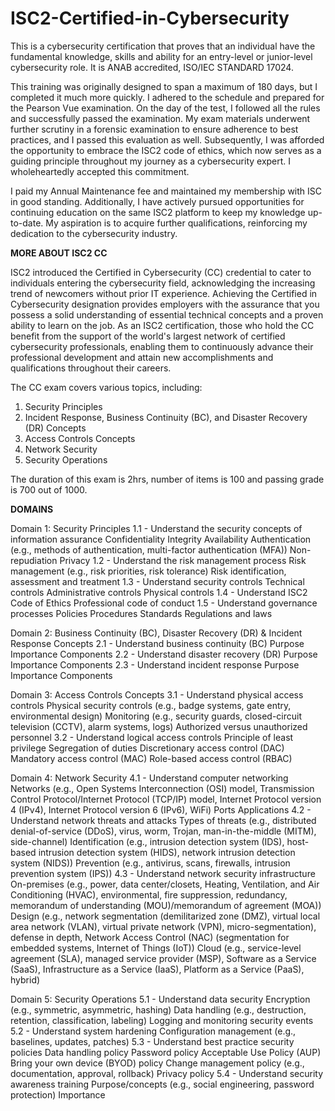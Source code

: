 # ISC2-Certified-in-Cybersecurity
This is a cybersecurity certification that proves that an individual have the fundamental knowledge, skills and ability  for an entry-level or junior-level cybersecurity role.
It is ANAB accredited, ISO/IEC STANDARD 17024.

This training was originally designed to span a maximum of 180 days, but I completed it much more quickly. I adhered to the schedule and prepared for the Pearson Vue examination. On the day of the test, I followed all the rules and successfully passed the examination. My exam materials underwent further scrutiny in a forensic examination to ensure adherence to best practices, and I passed this evaluation as well. Subsequently, I was afforded the opportunity to embrace the ISC2 code of ethics, which now serves as a guiding principle throughout my journey as a cybersecurity expert. I wholeheartedly accepted this commitment.

I paid my Annual Maintenance fee and maintained my membership with ISC in good standing. Additionally, I have actively pursued opportunities for continuing education on the same ISC2 platform to keep my knowledge up-to-date. My aspiration is to acquire further qualifications, reinforcing my dedication to the cybersecurity industry.


**MORE ABOUT ISC2 CC**

ISC2 introduced the Certified in Cybersecurity (CC) credential to cater to individuals entering the cybersecurity field, acknowledging the increasing trend of newcomers without prior IT experience. Achieving the Certified in Cybersecurity designation provides employers with the assurance that you possess a solid understanding of essential technical concepts and a proven ability to learn on the job. As an ISC2 certification, those who hold the CC benefit from the support of the world's largest network of certified cybersecurity professionals, enabling them to continuously advance their professional development and attain new accomplishments and qualifications throughout their careers.

The CC exam covers various topics, including:

1. Security Principles
2. Incident Response, Business Continuity (BC), and Disaster Recovery (DR) Concepts
3. Access Controls Concepts
4. Network Security
5. Security Operations

The duration of this exam is 2hrs, number of items is 100 and passing grade is 700 out of 1000. 


**DOMAINS**

Domain 1: Security Principles
1.1 - Understand the security concepts of information assurance
Confidentiality
Integrity
Availability
Authentication (e.g., methods of authentication, multi-factor authentication (MFA))
Non-repudiation
Privacy
1.2 - Understand the risk management process
Risk management (e.g., risk priorities, risk tolerance)
Risk identification, assessment and treatment
1.3 - Understand security controls
Technical controls
Administrative controls
Physical controls
1.4 - Understand ISC2 Code of Ethics
Professional code of conduct
1.5 - Understand governance processes
Policies
Procedures
Standards
Regulations and laws


Domain 2: Business Continuity (BC), Disaster Recovery (DR) & Incident Response Concepts
2.1 - Understand business continuity (BC)
Purpose
Importance
Components
2.2 - Understand disaster recovery (DR)
Purpose
Importance
Components
2.3 - Understand incident response
Purpose
Importance
Components


Domain 3: Access Controls Concepts
3.1 - Understand physical access controls
Physical security controls (e.g., badge systems, gate entry, environmental design)
Monitoring (e.g., security guards, closed-circuit television (CCTV), alarm systems, logs)
Authorized versus unauthorized personnel
3.2 - Understand logical access controls
Principle of least privilege
Segregation of duties
Discretionary access control (DAC)
Mandatory access control (MAC)
Role-based access control (RBAC)


Domain 4: Network Security
4.1 - Understand computer networking
Networks (e.g., Open Systems Interconnection (OSI) model, Transmission Control Protocol/Internet Protocol (TCP/IP) model, Internet Protocol version 4 (IPv4), Internet Protocol version 6 (IPv6), WiFi)
Ports
Applications
4.2 - Understand network threats and attacks
Types of threats (e.g., distributed denial-of-service (DDoS), virus, worm, Trojan, man-in-the-middle (MITM), side-channel)
Identification (e.g., intrusion detection system (IDS), host-based intrusion detection system (HIDS), network intrusion detection system (NIDS))
Prevention (e.g., antivirus, scans, firewalls, intrusion prevention system (IPS))
4.3 - Understand network security infrastructure
On-premises (e.g., power, data center/closets, Heating, Ventilation, and Air Conditioning (HVAC), environmental, fire suppression, redundancy, memorandum of understanding (MOU)/memorandum of agreement (MOA))
Design (e.g., network segmentation (demilitarized zone (DMZ), virtual local area network (VLAN), virtual private network (VPN), micro-segmentation), defense in depth, Network Access Control (NAC) (segmentation for embedded systems, Internet of Things (IoT))
Cloud (e.g., service-level agreement (SLA), managed service provider (MSP), Software as a Service (SaaS), Infrastructure as a Service (IaaS), Platform as a Service (PaaS), hybrid)


Domain 5: Security Operations
5.1 - Understand data security
Encryption (e.g., symmetric, asymmetric, hashing)
Data handling (e.g., destruction, retention, classification, labeling)
Logging and monitoring security events
5.2 - Understand system hardening
Configuration management (e.g., baselines, updates, patches)
5.3 - Understand best practice security policies
Data handling policy
Password policy
Acceptable Use Policy (AUP)
Bring your own device (BYOD) policy
Change management policy (e.g., documentation, approval, rollback)
Privacy policy
5.4 - Understand security awareness training
Purpose/concepts (e.g., social engineering, password protection)
Importance
